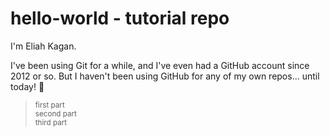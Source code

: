 # hello-world - tutorial repo

I'm Eliah Kagan.

I've been using Git for a while, and I've even had a GitHub
account since 2012 or so. But I haven't been using GitHub for any of my own
repos... until today! 🙂

<blockquote>
  <sub>
    first part<br>
    second part<br>
    third part
  </sub>
</blockquote>
